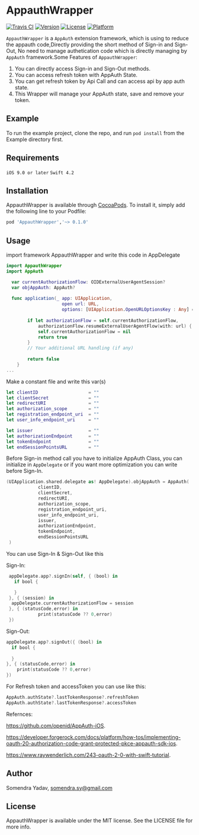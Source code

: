# AppauthWrapper

[![Travis CI](https://img.shields.io/travis/SomuYadav/AppauthWrapper.svg?style=flat)](https://travis-ci.org/SomuYadav/AppauthWrapper)
[![Version](https://img.shields.io/cocoapods/v/AppauthWrapper.svg?style=flat)](https://cocoapods.org/pods/AppauthWrapper)
[![License](https://img.shields.io/cocoapods/l/AppauthWrapper.svg?style=flat)](https://cocoapods.org/pods/AppauthWrapper)
[![Platform](https://img.shields.io/cocoapods/p/AppauthWrapper.svg?style=flat)](https://cocoapods.org/pods/AppauthWrapper)
 
 
`AppauthWrapper` is a `AppAuth` extension framework, which is using to reduce the appauth code,Directly providing the short method of Sign-in and Sign-Out, No need to manage authetication code which is directly managing by `AppAuth` framework.Some Features of `AppauthWrapper`:
     
 1. You can directly access Sign-in and Sign-Out methods.
 2. You can access refresh token with AppAuth State.
 3. You can get refresh token by Api Call and can access api by app auth state.
 4. This Wrapper will manage your AppAuth state, save and remove your token.

## Example

To run the example project, clone the repo, and run `pod install` from the Example directory first.

## Requirements
  `iOS 9.0 or later`
  `Swift 4.2`
## Installation

AppauthWrapper is available through [CocoaPods](https://cocoapods.org). To install
it, simply add the following line to your Podfile:

```ruby
pod 'AppauthWrapper','~> 0.1.0'
```
## Usage

import framework AppauthWrapper and write this code in AppDelegate

```swift
import AppauthWrapper
import AppAuth

  var currentAuthorizationFlow: OIDExternalUserAgentSession?
  var objAppAuth: AppAuth?
 
  func application(_ app: UIApplication,
                     open url: URL,
                     options: [UIApplication.OpenURLOptionsKey : Any] = [:]) -> Bool {
        
        if let authorizationFlow = self.currentAuthorizationFlow,
            authorizationFlow.resumeExternalUserAgentFlow(with: url) {
            self.currentAuthorizationFlow = nil
            return true
        }
        // Your additional URL handling (if any)
        
        return false
    }
...
```

Make a constant file and write this var(s)

```swift
let clientID                   = ""
let clientSecret               = ""
let redirectURI                = ""
let authorization_scope        = ""
let registration_endpoint_uri  = ""
let user_info_endpoint_uri     = ""

let issuer                     = ""
let authorizationEndpoint      = ""
let tokenEndpoint              = ""
let endSessionPointsURL        = ""

```

Before Sign-in method call you have to initialize AppAuth Class, you can initialize in `AppDelegate` or if you want more optimization you can write before Sign-In. 
```swift
(UIApplication.shared.delegate as! AppDelegate).objAppAuth = AppAuth(
            clientID,
            clientSecret,
            redirectURI,
            authorization_scope,
            registration_endpoint_uri,
            user_info_endpoint_uri,
            issuer,
            authorizationEndpoint,
            tokenEndpoint,
            endSessionPointsURL
 )
```

You can use Sign-In & Sign-Out like this

Sign-In: 
```swift
 appDelegate.app?.signIn(self, { (bool) in
   if bool {

   }
 }, { (session) in
  appDelegate.currentAuthorizationFlow = session
 }, { (statusCode,error) in
            print(statusCode ?? 0,error)
 })

```
Sign-Out:
```swift
appDelegate.app?.signOut({ (bool) in
  if bool {
    
  }
}, { (statusCode,error) in
    print(statusCode ?? 0,error)
})
```

For Refresh token and accessToken you can use like this:
```swift
AppAuth.authState?.lastTokenResponse?.refreshToken
AppAuth.authState?.lastTokenResponse?.accessToken
```

Refernces:

https://github.com/openid/AppAuth-iOS.

https://developer.forgerock.com/docs/platform/how-tos/implementing-oauth-20-authorization-code-grant-protected-pkce-appauth-sdk-ios.

https://www.raywenderlich.com/243-oauth-2-0-with-swift-tutorial.

## Author

Somendra Yadav, somendra.sy@gmail.com

## License

AppauthWrapper is available under the MIT license. See the LICENSE file for more info.
